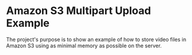 # Amazon S3 Multipart Upload Example

The project's purpose is to show an example of how to store video files in Amazon S3 using as minimal memory as possible on the server.
